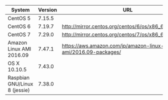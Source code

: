 System | Version | URL
----|----|----
CentOS 5 | 7.15.5 |
CentOS 6 | 7.19.7 | http://mirror.centos.org/centos/6/os/x86_64/Packages/
CentOS 7 | 7.29.0 | http://mirror.centos.org/centos/7/os/x86_64/Packages/
Amazon Linux AMI 2016.09 | 7.47.1 | https://aws.amazon.com/jp/amazon-linux-ami/2016.09-packages/
OS X 10.10.5 | 7.43.0 |
Raspbian GNU/Linux 8 (jessie) | 7.38.0 |
